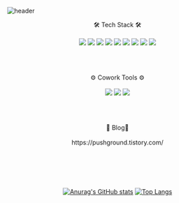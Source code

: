 ![header](https://capsule-render.vercel.app/api?type=Waving&color=E69A8D&height=300&section=header&text=Minji%20Kang&fontSize=90)
<div align="center">
🛠 Tech Stack 🛠 <br><br>

<img src="https://img.shields.io/badge/HTML5-E34F26?style=flat-square&logo=HTML5&logoColor=white"/>
<img src="https://img.shields.io/badge/CSS3-1572B6?style=flat-square&logo=CSS3&logoColor=white"/>
<img src="https://img.shields.io/badge/JavaScript-F7DF1E?style=flat-square&logo=JavaScript&logoColor=white"/>
<img src="https://img.shields.io/badge/Sass-CC6699?style=flat-square&logo=Sass&logoColor=white"/>
<img src="https://img.shields.io/badge/React-61DAFB?style=flat-square&logo=React&logoColor=white"/>
<img src="https://img.shields.io/badge/React Hooks-61DAFB?style=flat-square&logo=React&logoColor=white"/>
<img src="https://img.shields.io/badge/React Router-CA4245?style=flat-square&logo=ReactRouter&logoColor=white"/>
<img src="https://img.shields.io/badge/Redux-764ABC?style=flat-square&logo=Redux&logoColor=white"/>
<img src="https://img.shields.io/badge/TypeScript-2F71BB?style=flat-square&logo=TypeScript&logoColor=white"/>
</div>

<br><br>
<div align="center">
⚙ Cowork Tools ⚙ <br><br>

<img src="https://img.shields.io/badge/GitHub-181717?style=flat-square&logo=GitHub&logoColor=white"/>
<img src="https://img.shields.io/badge/Git-F05032?style=flat-square&logo=Git&logoColor=white"/>
<img src="https://img.shields.io/badge/Figma-F24E1E?style=flat-square&logo=Figma&logoColor=white"/>
</div>


<br><br>
<div align="center">
🔸 Blog🔸 <br><br>
<div>https://pushground.tistory.com/</div>

<br><br><br><br>

[![Anurag's GitHub stats](https://github-readme-stats.vercel.app/api?username=r14minji&count_private=true&show_icons=true&theme=gruvbox)](https://github.com/anuraghazra/github-readme-stats)
[![Top Langs](https://github-readme-stats.vercel.app/api/top-langs/?username=r14minji&layout=compact)](https://github.com/anuraghazra/github-readme-stats)
